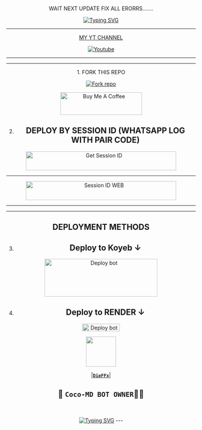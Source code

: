 <br>
 </p>
    <p align="center">
    WAIT NEXT UPDATE FIX ALL ERORRS.......   
<br>
 </p>
    <p align="center">
<a href="https://git.io/typing-svg"><img src="https://readme-typing-svg.demolab.com?font=EB+Garamond&weight=800&size=28&duration=4000&pause=1000&random=false&width=435&lines=WELCOME+TO+COCO-MD;MULTI-DEVICE+WHATSAPP+BOT;DEVELOPED+BY;Die FFx." alt="Typing SVG" /></a>

 
  
<div align="center">
</p

<hr>

<hr>

<p align="center">
  <a href="https://youtube.com/@diemp4"
    


## MY YT CHANNEL

[![Youtube](https://telegra.ph/file/eebe86c26e98ffeae39ea.jpg)](https://youtube.com/@diemp4) 

</details>





<hr>

<hr>
1. FORK THIS REPO


<a href='https://github.com/cobrs11/HANSAMAL-MD/fork' target="_blank"><img alt='Fork repo' src='https://img.shields.io/badge/Fork This Repo-black?style=for-the-badge&logo=git&logoColor=white'/></a>


<a href="https://cautious-halibut-pjgjrvgv5wxrhrxqw-8000.app.github.dev/" target="_blank"><img src="https://cdn.buymeacoffee.com/buttons/v2/default-yellow.png" alt="Buy Me A Coffee" style="height: 60px !important;width: 217px !important;" ></a>

2. ## DEPLOY BY SESSION ID (WHATSAPP LOG WITH PAIR CODE)

<a href='https://replit.com/@atayafuataya/HANSAMAL-MD-1' target="_blank"><img alt='Get Session ID' src='https://img.shields.io/badge/%F0%9F%9A%80%EF%B8%8F%E2%80%8D%201-OUR%F0%9F%93%8B%20%20PAIR%20CODE%20WEB%F0%9F%91%A8%E2%80%8D%F0%9F%92%BB-yellow' width="400" height="50" alt="Deploy bot"/></a>

<hr>
<a href='https://replit.com/@atayafuataya/HANSAMAL-MD-1' target="_blank"><img alt='Session ID WEB' src='https://img.shields.io/badge/%F0%9F%9A%80%EF%B8%8F%E2%80%8D%202-OUR%F0%9F%93%8B%20%20PAIR%20CODE%20WEB%F0%9F%91%A8%E2%80%8D%F0%9F%92%BB-RED' width="400" height="50" alt="Deploy bot"/></a>

<hr>
<hr>

## DEPLOYMENT METHODS
3. ## Deploy to Koyeb ↓

<a href="https://app.koyeb.com/services/deploy/?type=git&repository=github.com%2Fcobrs11%2FHANSAMAL-MD&branch=main&name=hansamal-md&builder=dockerfile&env%5BAUTO_BLOCK=false%5D=&env%5BSESSION_ID%5D=your%20sessionid%20here&env%5BMODE%5D=public&env=%5BAUTO_READ%5D%3Dfalse&env%5BAUTO_STATUS_SEEN%5D=true" target="blank"><img align="center" src="https://i.imgur.com/PNoLtFq.png" width="300" height="100" alt="Deploy bot"/></a>

4. ## Deploy to RENDER ↓

<a href="https://dashboard.render.com/" target="blank"><img align="center" src="https://telegra.ph/file/c15e952f017c10e12f431.jpg" width="100" height="20" alt="Deploy bot"/></a>



   <a href="https://github.com/cobrs11/"><img src="https://telegra.ph/file/c718b67d351c1190e285b.jpg" width=80 height=80></a>   

|**[`DieFFx`](https://github.com/DieXit)**|

## 👑 `Coco-MD BOT OWNER`👨‍💻 

 <br>
 </p>
    <p align="center">
<a href="https://git.io/typing-svg"><img src="https://readme-typing-svg.demolab.com?font=EB+Garamond&weight=800&size=28&duration=4000&pause=1000&random=false&width=435&lines=THANKS+ALL+USE+MY+BOT;HANSAMAL-MD" alt="Typing SVG" /></a>
---
